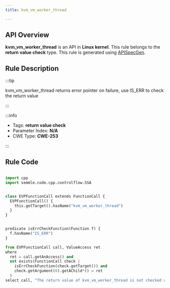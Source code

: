 ```yaml
---
title: kvm_vm_worker_thread

---
```



## API Overview
**kvm_vm_worker_thread** is an API in **Linux kernel**. This rule belongs to the **return value check** type. This rule is generated using [APISpecGen](../../tools/APISpecGen).
## Rule Description

:::tip

kvm_vm_worker_thread returns error pointer on failure, use IS_ERR to check the return value

:::

:::info

- Tags: **return value check**
- Parameter Index: **N/A**
- CWE Type: **CWE-253**

:::

## Rule Code
```python

import cpp
import semmle.code.cpp.controlflow.SSA


class EVPFunctionCall extends FunctionCall {
  EVPFunctionCall() {
    this.getTarget().hasName("kvm_vm_worker_thread")
  }
}


predicate isErrCheckFunction(Function f) {
  f.hasName("IS_ERR") 
}

from EVPFunctionCall call, ValueAccess ret
where
  ret = call.getAnAccess() and
  not exists(FunctionCall check |
    isErrCheckFunction(check.getTarget()) and
    check.getArgument(0).getAChild*() = ret
  )
select call, "The return value of kvm_vm_worker_thread is not checked with IS_ERR."
    
```